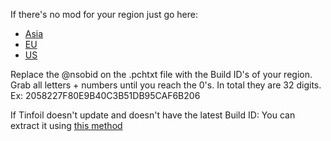 If there's no mod for your region just go here:

- [Asia](https://tinfoil.io/Title/0100F4401940A000)
- [EU](https://tinfoil.io/Title/01004800197F0000)
- [US](https://tinfoil.io/Title/0100149019460000)

Replace the @nsobid on the .pchtxt file with the Build ID's of your region. Grab all letters + numbers until you reach the 0's. In total they are 32 digits. Ex: 2058227F80E9B40C3B51DB95CAF6B206

If Tinfoil doesn't update and doesn't have the latest Build ID: You can extract it using [this method](https://youtu.be/d1XWoEgAgrU) 
